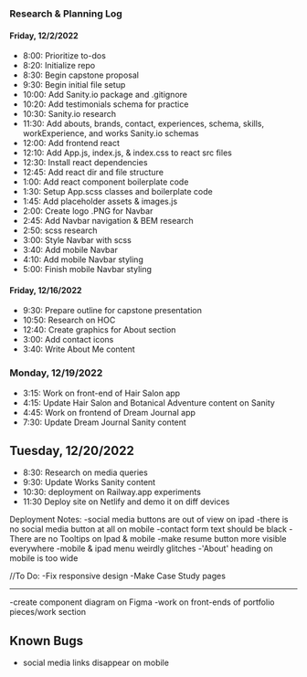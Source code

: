### Research & Planning Log
#### Friday, 12/2/2022
* 8:00: Prioritize to-dos
* 8:20: Initialize repo
* 8:30: Begin capstone proposal
* 9:30: Begin initial file setup
* 10:00: Add Sanity.io package and .gitignore
* 10:20: Add testimonials schema for practice
* 10:30: Sanity.io research
* 11:30: Add abouts, brands, contact, experiences, schema, skills, workExperience, and works Sanity.io schemas
* 12:00: Add frontend react
* 12:10: Add App.js, index.js, & index.css to react src files
* 12:30: Install react dependencies
* 12:45: Add react dir and file structure
* 1:00: Add react component boilerplate code
* 1:30: Setup App.scss classes and boilerplate code
* 1:45: Add placeholder assets & images.js
* 2:00: Create logo .PNG for Navbar
* 2:45: Add Navbar navigation & BEM research
* 2:50: scss research
* 3:00: Style Navbar with scss
* 3:40: Add mobile Navbar
* 4:10: Add mobile Navbar styling
* 5:00: Finish mobile Navbar styling

#### Friday, 12/16/2022
* 9:30: Prepare outline for capstone presentation
* 10:50: Research on HOC
* 12:40: Create graphics for About section
* 3:00: Add contact icons
* 3:40: Write About Me content

### Monday, 12/19/2022
* 3:15: Work on front-end of Hair Salon app
* 4:15: Update Hair Salon and Botanical Adventure content on Sanity
* 4:45: Work on frontend of Dream Journal app
* 7:30: Update Dream Journal Sanity content

## Tuesday, 12/20/2022
* 8:30: Research on media queries
* 9:30: Update Works Sanity content
* 10:30: deployment on Railway.app experiments
* 11:30 Deploy site on Netlify and demo it on diff devices

Deployment Notes:
-social media buttons are out of view on ipad
-there is no social media button at all on mobile
-contact form text should be black
-There are no Tooltips on Ipad & mobile
-make resume button more visible everywhere
-mobile & ipad menu weirdly glitches
-'About' heading on mobile is too wide

//To Do:
-Fix responsive design
-Make Case Study pages

-------------------------------------------------
-create component diagram on Figma
-work on front-ends of portfolio pieces/work section

## Known Bugs

* social media links disappear on mobile